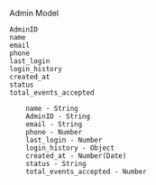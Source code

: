 Admin Model
  
    AdminID
    name
    email
    phone
    last_login
    login_history
    created_at
    status
    total_events_accepted

        name - String
        AdminID - String
        email - String
        phone - Number
        last_login - Number
        login_history - Object
        created_at - Number(Date)
        status - String
        total_events_accepted - Number                         
